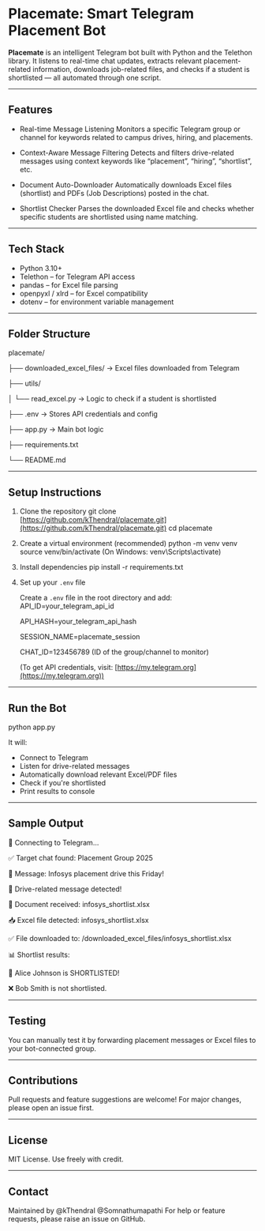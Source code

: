 # Placemate: Smart Telegram Placement Bot

**Placemate** is an intelligent Telegram bot built with Python and the Telethon library. It listens to real-time chat updates, extracts relevant placement-related information, downloads job-related files, and checks if a student is shortlisted — all automated through one script.

---

## Features

* Real-time Message Listening
  Monitors a specific Telegram group or channel for keywords related to campus drives, hiring, and placements.

* Context-Aware Message Filtering
  Detects and filters drive-related messages using context keywords like “placement”, “hiring”, “shortlist”, etc.

* Document Auto-Downloader
  Automatically downloads Excel files (shortlist) and PDFs (Job Descriptions) posted in the chat.

* Shortlist Checker
  Parses the downloaded Excel file and checks whether specific students are shortlisted using name matching.

---

## Tech Stack

* Python 3.10+
* Telethon – for Telegram API access
* pandas – for Excel file parsing
* openpyxl / xlrd – for Excel compatibility
* dotenv – for environment variable management

---

## Folder Structure

placemate/

├── downloaded\_excel\_files/        → Excel files downloaded from Telegram

├── utils/

│   └── read\_excel.py              → Logic to check if a student is shortlisted

├── .env                           → Stores API credentials and config

├── app.py                         → Main bot logic

├── requirements.txt

└── README.md

---

## Setup Instructions

1. Clone the repository
   git clone [https://github.com/kThendral/placemate.git](https://github.com/kThendral/placemate.git)
   cd placemate

2. Create a virtual environment (recommended)
   python -m venv venv
   source venv/bin/activate (On Windows: venv\Scripts\activate)

3. Install dependencies
   pip install -r requirements.txt

4. Set up your `.env` file
   
   Create a `.env` file in the root directory and add:
   API\_ID=your\_telegram\_api\_id
   
   API\_HASH=your\_telegram\_api\_hash
   
   SESSION\_NAME=placemate\_session
   
   CHAT\_ID=123456789 (ID of the group/channel to monitor)

   (To get API credentials, visit: [https://my.telegram.org](https://my.telegram.org))

---

## Run the Bot

python app.py

It will:

* Connect to Telegram
* Listen for drive-related messages
* Automatically download relevant Excel/PDF files
* Check if you're shortlisted
* Print results to console

---

## Sample Output

🔗 Connecting to Telegram...

✅ Target chat found: Placement Group 2025

📝 Message: Infosys placement drive this Friday!

🚨 Drive-related message detected!

📄 Document received: infosys\_shortlist.xlsx

📥 Excel file detected: infosys\_shortlist.xlsx

✅ File downloaded to: /downloaded\_excel\_files/infosys\_shortlist.xlsx

📊 Shortlist results:

🎉 Alice Johnson is SHORTLISTED!

❌ Bob Smith is not shortlisted.

---

## Testing

You can manually test it by forwarding placement messages or Excel files to your bot-connected group.

---

## Contributions

Pull requests and feature suggestions are welcome! For major changes, please open an issue first.

---

## License

MIT License. Use freely with credit.

---

## Contact

Maintained by @kThendral @Somnathumapathi
For help or feature requests, please raise an issue on GitHub.


